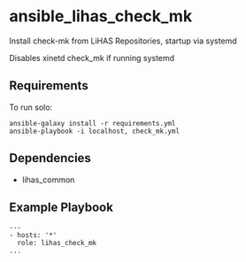# ansible_lihas_check_mk
Install check-mk from LiHAS Repositories, startup via systemd

Disables xinetd check_mk if running systemd

## Requirements

To run solo:
```
ansible-galaxy install -r requirements.yml
ansible-playbook -i localhost, check_mk.yml
```

## Dependencies

* lihas_common

## Example Playbook

```
---
- hosts: '*'
  role: lihas_check_mk
...
```
